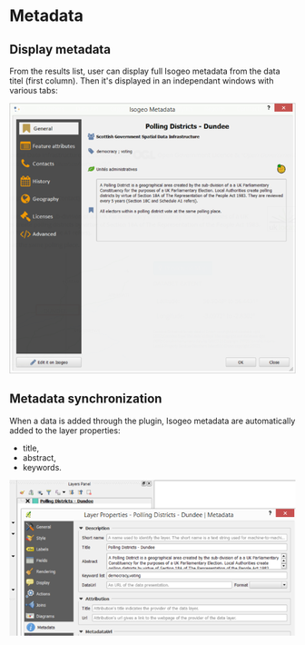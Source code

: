 # Metadata

## Display metadata

From the results list, user can display full Isogeo metadata from the data titel (first column). Then it's displayed in an independant windows with various tabs:

![](https://raw.githubusercontent.com/isogeo/isogeo-plugin-qgis/master/img/ui_detailed_metadata_en_general.png "Detailed metadata integrated in QGIS")

## Metadata synchronization


When a data is added through the plugin, Isogeo metadata are automatically added to the layer properties:

* title,
* abstract,
* keywords.

![](https://raw.githubusercontent.com/isogeo/isogeo-plugin-qgis/master/img/ui_layer_metadata_en.png "Layer properties fillfulled with Isogeo metadata")
